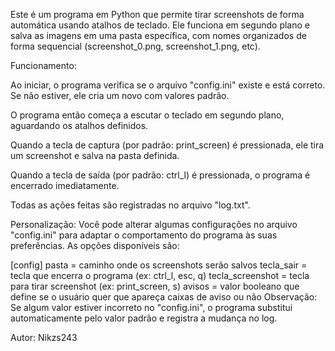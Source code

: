 Este é um programa em Python que permite tirar screenshots de forma automática usando atalhos de teclado. 
Ele funciona em segundo plano e salva as imagens em uma pasta específica, com nomes organizados de forma sequencial (screenshot_0.png, screenshot_1.png, etc).

Funcionamento:

Ao iniciar, o programa verifica se o arquivo "config.ini" existe e está correto. Se não estiver, ele cria um novo com valores padrão.

O programa então começa a escutar o teclado em segundo plano, aguardando os atalhos definidos.

Quando a tecla de captura (por padrão: print_screen) é pressionada, ele tira um screenshot e salva na pasta definida.

Quando a tecla de saída (por padrão: ctrl_l) é pressionada, o programa é encerrado imediatamente.

Todas as ações feitas são registradas no arquivo "log.txt".

Personalização:
Você pode alterar algumas configurações no arquivo "config.ini" para adaptar o comportamento do programa às suas preferências. As opções disponíveis são:

[config]
pasta = caminho onde os screenshots serão salvos
tecla_sair = tecla que encerra o programa (ex: ctrl_l, esc, q)
tecla_screenshot = tecla para tirar screenshot (ex: print_screen, s)
avisos = valor booleano que define se o usuário quer que apareça caixas de aviso ou não
Observação:
Se algum valor estiver incorreto no "config.ini", o programa substitui automaticamente pelo valor padrão e registra a mudança no log.

Autor: Nikzs243


